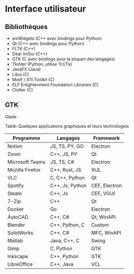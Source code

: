 # Interface utilisateur

## Bibliothèques

- wxWidgets (C++ avec bindings pour Python)
- Qt (C++ avec bindings pour Python)
- FLTK (C++)
- Dear ImGui (C++)
- GTK (C avec bindings pour la plupart des langages)
- Tkinter (Python, utilise Tcl/Tk)
- JavaFX (Java)
- Libui (C)
- Motif / X11 Toolkit (C)
- ELF Enlightenment Foundation Libraries (C)
- Clutter (C)

## GTK

Glade

Table: Quelques applications graphiques et leurs technologies

| Programme       | Langages        | Framework     |
| --------------- | --------------- | ------------- |
| Notion          | JS, TS, PY, GO  | Electron      |
| Zoom            | C++, JS, PY     | Qt            |
| Microsoft Teams | JS, TS, C#      | Electron      |
| Mozilla Firefox | C++, Rust, JS   | XUL           |
| VLC             | C, C++, Python  | Qt            |
| Spotify         | C++, Js, Python | CEF, Electron |
| Steam           | C++, Js         | CEF, VGUI     |
| 7-Zip           | C++             | Qt            |
| Docker          | Go              | Electron      |
| AutoCAD         | C++, C#         | Qt, WinAPI    |
| Blender         | C++, Python, C  | Custom        |
| SolidWorks      | C++, C#         | MFC, WinAPI   |
| Matlab          | Java, C++, C    | Swing         |
| Gimp            | C, Python       | GTK           |
| Inkscape        | C++, Python     | GTK           |
| LibreOffice     | C++, Java       | VCL           |
